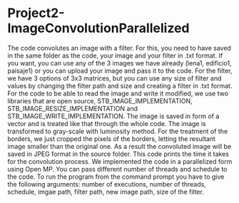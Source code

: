 # Project2-ImageConvolutionParallelized

The code convolutes an image with a filter. For this, you need to have saved in the same folder as the code, your image and your filter in .txt format. If you want, you can use any of the 3 images we have already (lena1, edificio1, paisaje1) or you can upload your image and pass it to the code. For the filter, we have 3 options of 3x3 matrices, but you can use any size of filter and values by changing the filter path and size and creating a filter in .txt format. 
For the code to be able to read the image and write it modified, we use two libraries that are open source, STB_IMAGE_IMPLEMENTATION, STB_IMAGE_RESIZE_IMPLEMENTATION and STB_IMAGE_WRITE_IMPLEMENTATION. The image is saved in form of a vector and is treated like that through the whole code. The image is transformed to gray-scale with luminosity method. 
For the treatment of the borders, we just cropped the pixels of the borders, letting the resultant image smaller than the original one. As a result the convoluted image will be saved in JPEG format in the source folder.
This code prints the time it takes for the convolution process.
We implemented the code in a parallelized form using Open MP. You can pass different number of threads and schedule to the code.
To run the program from the command prompt you have to give the following arguments: number of executions, number of threads, schedule, imgae path, filter path, new image path, size of the filter.
